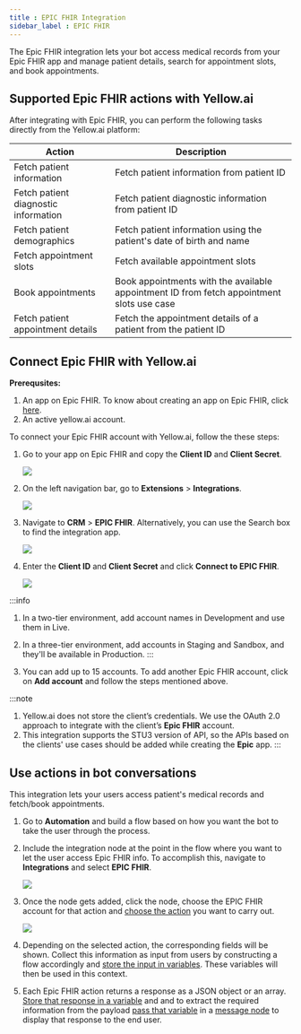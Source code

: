 ```yaml
---
title : EPIC FHIR Integration
sidebar_label : EPIC FHIR
---
```


The Epic FHIR integration lets your bot access medical records from your Epic FHIR app and manage patient details, search for appointment slots, and book appointments.


## Supported Epic FHIR actions with Yellow.ai

After integrating with Epic FHIR, you can perform the following tasks directly from the Yellow.ai platform:

| Action| Description | 
| -------- | -------- |
| Fetch patient information | Fetch patient information from patient ID     | 
|Fetch patient diagnostic information| Fetch patient diagnostic information from patient ID|
|Fetch patient demographics| Fetch patient information using the patient's date of birth and name|
|Fetch appointment slots|Fetch available appointment slots|
|Book appointments|Book appointments with the available appointment ID from fetch appointment slots use case|
Fetch patient appointment details| Fetch the appointment details of a patient from the patient ID|

## Connect Epic FHIR with Yellow.ai

**Prerequsites:**

1. An app on Epic FHIR. To know about creating an app on Epic FHIR, click [here](https://fhir.epic.com/Documentation?docId=epiconfhirrequestprocess).
2. An active yellow.ai account.

To connect your Epic FHIR account with Yellow.ai, follow the these steps:

1. Go to your app on Epic FHIR and copy the **Client ID** and **Client Secret**.

   ![](https://i.imgur.com/MGxkK8J.png)


2. On the left navigation bar, go to **Extensions** > **Integrations**.

   ![](https://i.imgur.com/JagYT5w.png)

3. Navigate to **CRM** > **EPIC FHIR**. Alternatively, you can use the Search box to find the integration app.

   ![](https://i.imgur.com/nnlaQQJ.png)

4. Enter the **Client ID** and **Client Secret** and click **Connect to EPIC FHIR**.

   ![](https://i.imgur.com/uZL82XT.png)
   
:::info
1. In a two-tier environment, add account names in Development and use them in Live.
2. In a three-tier environment, add accounts in Staging and Sandbox, and they'll be available in Production.
:::

5. You can add up to 15 accounts. To add another Epic FHIR account, click on **Add account** and follow the steps mentioned above. 


:::note 
1. Yellow.ai does not store the client’s credentials. We use the OAuth 2.0 approach to integrate with the client’s **Epic FHIR** account. 
2. This integration supports the STU3 version of API, so the  APIs based on the clients' use cases should be added while creating the **Epic** app.
:::

## Use actions in bot conversations

This integration lets your users access patient's medical records and fetch/book appointments.

1. Go to **Automation** and build a flow based on how you want the bot to take the user through the process.
2. Include the integration node at the point in the flow where you want to let the user access Epic FHIR info. To accomplish this, navigate to **Integrations** and select **EPIC FHIR**.

     ![](https://i.imgur.com/HlhkU2S.png)


3. Once the node gets added, click the node, choose the EPIC FHIR account for that action and [choose the action](#supported-epic-fhir-actions-with-yellowai) you want to carry out.

   ![](https://i.imgur.com/KMIIA9d.png)

4. Depending on the selected action, the corresponding fields will be shown. Collect this information as input from users by constructing a flow accordingly and [store the input in variables](https://docs.yellow.ai/docs/platform_concepts/studio/build/bot-variables#41-store-data-in-variables). These variables will then be used in this context.
5. Each Epic FHIR action returns a response as a JSON object or an array. [Store that response in a variable](https://docs.yellow.ai/docs/platform_concepts/studio/build/bot-variables#41-store-data-in-variables) and and to extract the required information from the payload [pass that variable](https://docs.yellow.ai/docs/platform_concepts/studio/build/bot-variables#42-retrieve-data-from-variables) in a [message node](https://docs.yellow.ai/docs/platform_concepts/studio/build/nodes/message-nodes) to display that response to the end user.
